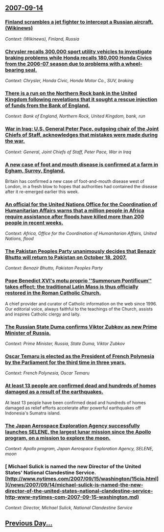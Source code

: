 ## [2007-09-14](/news/2007/09/14/index.md)

### [ Finland scrambles a jet fighter to intercept a Russian aircraft. (Wikinews)](/news/2007/09/14/finland-scrambles-a-jet-fighter-to-intercept-a-russian-aircraft-wikinews.md)
_Context: (Wikinews), Finland, Russia_

### [ Chrysler recalls 300,000 sport utility vehicles to investigate braking problems while Honda recalls 180,000 Honda Civics from the 2006-07 season due to problems with a wheel-bearing seal. ](/news/2007/09/14/chrysler-recalls-300-000-sport-utility-vehicles-to-investigate-braking-problems-while-honda-recalls-180-000-honda-civics-from-the-2006a07.md)
_Context: Chrysler, Honda Civic, Honda Motor Co., SUV, braking_

### [ There is a run on the Northern Rock bank in the United Kingdom following revelations that it sought a rescue injection of funds from the Bank of England. ](/news/2007/09/14/there-is-a-run-on-the-northern-rock-bank-in-the-united-kingdom-following-revelations-that-it-sought-a-rescue-injection-of-funds-from-the-ba.md)
_Context: Bank of England, Northern Rock, United Kingdom, bank, run_

### [ War in Iraq: U.S. General Peter Pace, outgoing chair of the Joint Chiefs of Staff, acknowledges that mistakes were made during the war. ](/news/2007/09/14/war-in-iraq-p-u-s-general-peter-pace-outgoing-chair-of-the-joint-chiefs-of-staff-acknowledges-that-mistakes-were-made-during-the-war.md)
_Context: General, Joint Chiefs of Staff, Peter Pace, War in Iraq_

### [ A new case of foot and mouth disease is confirmed at a farm in Egham, Surrey, England. ](/news/2007/09/14/a-new-case-of-foot-and-mouth-disease-is-confirmed-at-a-farm-in-egham-surrey-england.md)
Britain has confirmed a new case of foot-and-mouth disease west of London, in a fresh blow to hopes that authorities had contained the disease after it re-emerged earlier this week.

### [ An official for the United Nations Office for the Coordination of Humanitarian Affairs warns that a million people in Africa require assistance after floods have killed more than 200 people in recent weeks. ](/news/2007/09/14/an-official-for-the-united-nations-office-for-the-coordination-of-humanitarian-affairs-warns-that-a-million-people-in-africa-require-assist.md)
_Context: Africa, Office for the Coordination of Humanitarian Affairs, United Nations, flood_

### [ The Pakistan Peoples Party unanimously decides that Benazir Bhutto will return to Pakistan on October 18, 2007. ](/news/2007/09/14/the-pakistan-peoples-party-unanimously-decides-that-benazir-bhutto-will-return-to-pakistan-on-october-18-2007.md)
_Context: Benazir Bhutto, Pakistan Peoples Party_

### [ Pope Benedict XVI's motu proprio ''Summorum Pontificum'' takes effect; the traditional Latin Mass is thus officially restored in the Roman Catholic Church. ](/news/2007/09/14/pope-benedict-xvi-s-motu-proprio-summorum-pontificum-takes-effect-the-traditional-latin-mass-is-thus-officially-restored-in-the-roman.md)
A chief provider and curator of Catholic information on the web since 1996. Our editorial voice, always faithful to the teachings of the Church, assists and inspires Catholic clergy and laity.

### [ The Russian State Duma confirms Viktor Zubkov as new Prime Minister of Russia. ](/news/2007/09/14/the-russian-state-duma-confirms-viktor-zubkov-as-new-prime-minister-of-russia.md)
_Context: Prime Minister, Russia, State Duma, Viktor Zubkov_

### [ Oscar Temaru is elected as the President of French Polynesia by the Parliament for the third time in three years. ](/news/2007/09/14/oscar-temaru-is-elected-as-the-president-of-french-polynesia-by-the-parliament-for-the-third-time-in-three-years.md)
_Context: French Polynesia, Oscar Temaru_

### [  At least 13 people are confirmed dead and hundreds of homes damaged as a result of the earthquakes. ](/news/2007/09/14/at-least-13-people-are-confirmed-dead-and-hundreds-of-homes-damaged-as-a-result-of-the-earthquakes.md)
At least 13 people have been confirmed dead and hundreds of homes damaged as relief efforts accelerate after powerful earthquakes off Indonesia&#039;s Sumatra island.

### [ The Japan Aerospace Exploration Agency successfully launches SELENE, the largest lunar mission since the Apollo program, on a mission to explore the moon. ](/news/2007/09/14/the-japan-aerospace-exploration-agency-successfully-launches-selene-the-largest-lunar-mission-since-the-apollo-program-on-a-mission-to-ex.md)
_Context: Apollo program, Japan Aerospace Exploration Agency, SELENE, moon_

### [ Michael Sulick is named the new Director of the United States' National Clandestine Service. [http://www.nytimes.com/2007/09/15/washington/15cia.html]](/news/2007/09/14/michael-sulick-is-named-the-new-director-of-the-united-states-national-clandestine-service-http-www-nytimes-com-2007-09-15-washington.md)
_Context: Director, Michael Sulick, National Clandestine Service_

## [Previous Day...](/news/2007/09/13/index.md)

